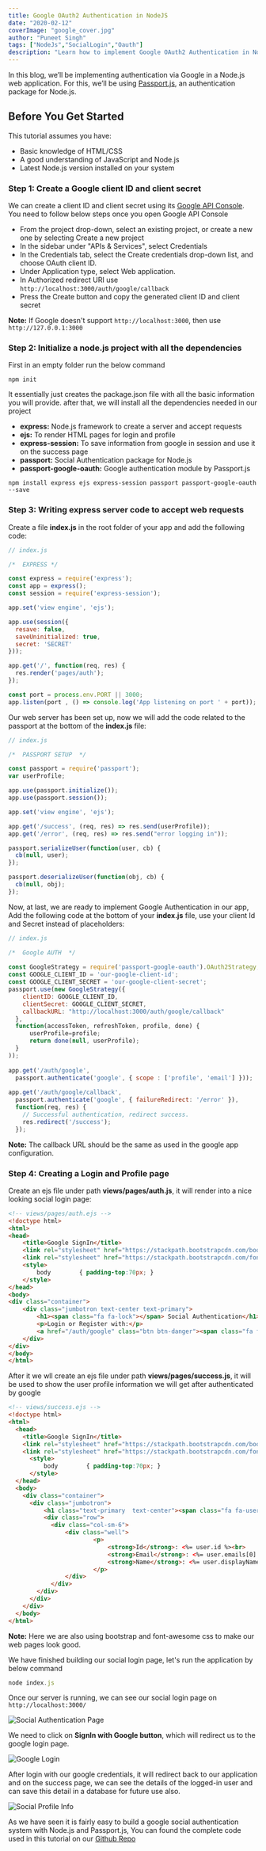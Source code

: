 ```yaml
---
title: Google OAuth2 Authentication in NodeJS
date: "2020-02-12"
coverImage: "google_cover.jpg"
author: "Puneet Singh"
tags: ["NodeJs","SocialLogin","Oauth"]
description: "Learn how to implement Google OAuth2 Authentication in NodeJS using Passport"
---
```


In this blog, we’ll be implementing authentication via Google in a Node.js web application. For this, we’ll be using [Passport.js](http://www.passportjs.org/), an authentication package for Node.js.

## Before You Get Started
This tutorial assumes you have:

*   Basic knowledge of HTML/CSS
*   A good understanding of JavaScript and Node.js
*   Latest Node.js version installed on your system

### Step 1: Create a Google client ID and client secret

We can create a  client ID and client secret using its [Google API Console](https://console.developers.google.com/). You need to follow below steps once you open Google API Console

- From the project drop-down, select an existing project, or create a new one by selecting Create a new project
- In the sidebar under "APIs & Services", select Credentials
- In the Credentials tab, select the Create credentials drop-down list, and choose OAuth client ID.
- Under Application type, select Web application.
- In Authorized redirect URI use `http://localhost:3000/auth/google/callback`
- Press the Create button and copy the generated client ID and client secret

**Note:** If Google doesn't support `http://localhost:3000`, then use `http://127.0.0.1:3000`

### Step 2: Initialize a node.js project with all the dependencies

First in an empty folder run the below command

```
npm init
```
It essentially just creates the package.json file with all the basic information you will provide. after that, we will install all the dependencies needed in our project 


- **express:**  Node.js framework to create a server and accept requests
- **ejs:**  To render HTML pages for login and profile
- **express-session:**  To save information from google in session and use it on the success page
- **passport:** Social Authentication package for Node.js
- **passport-google-oauth:**  Google authentication module by Passport.js

```
npm install express ejs express-session passport passport-google-oauth --save
```


### Step 3: Writing express server code to accept web requests

Create a file **index.js** in the root folder of your app and add the following code: 


```javascript
// index.js

/*  EXPRESS */

const express = require('express');
const app = express();
const session = require('express-session');

app.set('view engine', 'ejs');

app.use(session({
  resave: false,
  saveUninitialized: true,
  secret: 'SECRET' 
}));

app.get('/', function(req, res) {
  res.render('pages/auth');
});

const port = process.env.PORT || 3000;
app.listen(port , () => console.log('App listening on port ' + port));
```

Our web server has been set up, now we will add the code related to the passport at the bottom of the **index.js** file:


```javascript
// index.js

/*  PASSPORT SETUP  */

const passport = require('passport');
var userProfile;

app.use(passport.initialize());
app.use(passport.session());

app.set('view engine', 'ejs');

app.get('/success', (req, res) => res.send(userProfile));
app.get('/error', (req, res) => res.send("error logging in"));

passport.serializeUser(function(user, cb) {
  cb(null, user);
});

passport.deserializeUser(function(obj, cb) {
  cb(null, obj);
});
```


Now, at last, we are ready to implement Google Authentication in our app, Add the following code at the bottom of your **index.js** file, use your client Id and Secret instead of placeholders:


```javascript
// index.js

/*  Google AUTH  */
 
const GoogleStrategy = require('passport-google-oauth').OAuth2Strategy;
const GOOGLE_CLIENT_ID = 'our-google-client-id';
const GOOGLE_CLIENT_SECRET = 'our-google-client-secret';
passport.use(new GoogleStrategy({
    clientID: GOOGLE_CLIENT_ID,
    clientSecret: GOOGLE_CLIENT_SECRET,
    callbackURL: "http://localhost:3000/auth/google/callback"
  },
  function(accessToken, refreshToken, profile, done) {
      userProfile=profile;
      return done(null, userProfile);
  }
));
 
app.get('/auth/google', 
  passport.authenticate('google', { scope : ['profile', 'email'] }));
 
app.get('/auth/google/callback', 
  passport.authenticate('google', { failureRedirect: '/error' }),
  function(req, res) {
    // Successful authentication, redirect success.
    res.redirect('/success');
  });

```
**Note:** The callback URL should be the same as used in the google app configuration.

### Step 4: Creating a Login and Profile page

Create an ejs file under path **views/pages/auth.js**, it will render into a nice looking social login page:

```html
<!-- views/pages/auth.ejs -->
<!doctype html>
<html>
<head>
    <title>Google SignIn</title>
    <link rel="stylesheet" href="https://stackpath.bootstrapcdn.com/bootstrap/4.4.1/css/bootstrap.min.css">
    <link rel="stylesheet" href="https://stackpath.bootstrapcdn.com/font-awesome/4.7.0/css/font-awesome.min.css">
    <style>
        body        { padding-top:70px; }
    </style>
</head>
<body>
<div class="container">
    <div class="jumbotron text-center text-primary">
        <h1><span class="fa fa-lock"></span> Social Authentication</h1>
        <p>Login or Register with:</p>
        <a href="/auth/google" class="btn btn-danger"><span class="fa fa-google"></span> SignIn with Google</a>
    </div>
</div>
</body>
</html> 
```

After it we wll create an ejs file under path **views/pages/success.js**, it will be used to show the user profile information we will get after authenticated by google

```html
<!-- views/success.ejs -->
<!doctype html>
<html>
  <head>
    <title>Google SignIn</title>
    <link rel="stylesheet" href="https://stackpath.bootstrapcdn.com/bootstrap/4.4.1/css/bootstrap.min.css"> <!-- load bootstrap css -->
    <link rel="stylesheet" href="https://stackpath.bootstrapcdn.com/font-awesome/4.7.0/css/font-awesome.min.css"> <!-- load fontawesome -->
      <style>
          body        { padding-top:70px; }
      </style>
  </head>
  <body>
    <div class="container">
      <div class="jumbotron">
          <h1 class="text-primary  text-center"><span class="fa fa-user"></span> Profile Information</h1>
          <div class="row">
            <div class="col-sm-6">
                <div class="well">
                        <p>
                            <strong>Id</strong>: <%= user.id %><br>
                            <strong>Email</strong>: <%= user.emails[0].value %><br>
                            <strong>Name</strong>: <%= user.displayName %>
                        </p>
                </div>
            </div>
        </div>
      </div>
    </div>
  </body>
</html> 
```
**Note:** Here we are also using bootstrap and font-awesome css to make our web pages look good. 



We have finished building our social login page, let's run the application by below command


```js
node index.js
```

Once our server is running, we can see our social login page on `http://localhost:3000/`

![Social Authentication Page](social_login.jpg "Social Authentication Page")

We need to click on **SignIn with Google button**, which will redirect us to the google login page.

![Google Login](google_login.jpg "Google Login")

After login with our google credentials, it will redirect back to our application and on the success page, we can see the details of the logged-in user and can save this detail in a database for future use also.

![Social Profile Info](profileinfo_google.jpg "Social Profile Info")

As we have seen it is fairly easy to build a google social authentication system with Node.js and Passport.js, You can found the complete code used in this tutorial on our [Github Repo](https://github.com/LoginRadius/engineering-blog-samples/tree/master/NodeJs/GoogleAuthenticationPassport)